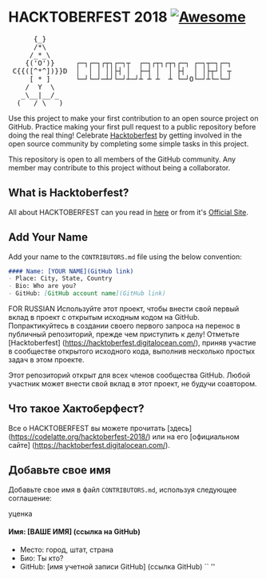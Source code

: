 # HACKTOBERFEST 2018 [![Awesome](https://cdn.rawgit.com/sindresorhus/awesome/d7305f38d29fed78fa85652e3a63e154dd8e8829/media/badge.svg)](https://github.com/sindresorhus/awesome)
<pre>
      {_}
      /*\       
     /_*_\      
    {('O')}     ┌─┐┌─┐┌┬┐┌─┐┬  ┌─┐┌┬┐┌┬┐┌─┐ ┌─┐┬─┐┌─┐
 C{{([^*^])}}D  │  │ │ ││├┤ │  ├─┤ │  │ ├┤  │ │├┬┘│ ┬
     [ * ]      └─┘└─┘─┴┘└─┘┴─┘┴ ┴ ┴  ┴ └─┘O└─┘┴└─└─┘
    /  Y  \     
   _\__|__/_
  (___/ \___)
</pre>
Use this project to make your first contribution to an open source project on GitHub. Practice making your first pull request to a public repository before doing the real thing! Celebrate [Hacktoberfest](https://hacktoberfest.digitalocean.com/) by getting involved in the open source community by completing some simple tasks in this project.

This repository is open to all members of the GitHub community. Any member may contribute to this project without being a collaborator.

## What is Hacktoberfest?
All about HACKTOBERFEST can you read in [here](https://codelatte.org/hacktoberfest-2018/) or from it's [Official Site](https://hacktoberfest.digitalocean.com/).

## Add Your Name
Add your name to the `CONTRIBUTORS.md` file using the below convention:

```markdown
#### Name: [YOUR NAME](GitHub link)
- Place: City, State, Country
- Bio: Who are you?
- GitHub: [GitHub account name](GitHub link)
```

FOR RUSSIAN
Используйте этот проект, чтобы внести свой первый вклад в проект с открытым исходным кодом на GitHub. Попрактикуйтесь в создании своего первого запроса на перенос в публичный репозиторий, прежде чем приступить к делу! Отметьте [Hacktoberfest] (https://hacktoberfest.digitalocean.com/), приняв участие в сообществе открытого исходного кода, выполнив несколько простых задач в этом проекте.

Этот репозиторий открыт для всех членов сообщества GitHub. Любой участник может внести свой вклад в этот проект, не будучи соавтором.

## Что такое Хактоберфест?
Все о HACKTOBERFEST вы можете прочитать [здесь] (https://codelatte.org/hacktoberfest-2018/) или на его [официальном сайте] (https://hacktoberfest.digitalocean.com/).

## Добавьте свое имя
Добавьте свое имя в файл `CONTRIBUTORS.md`, используя следующее соглашение:

уценка
#### Имя: [ВАШЕ ИМЯ] (ссылка на GitHub)
- Место: город, штат, страна
- Био: Ты кто?
- GitHub: [имя учетной записи GitHub] (ссылка GitHub)
`` ''
